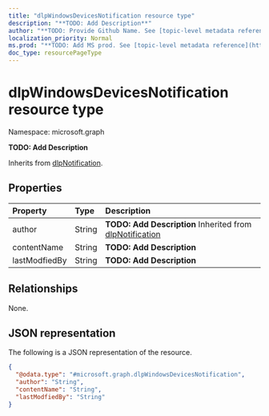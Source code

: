 ```yaml
---
title: "dlpWindowsDevicesNotification resource type"
description: "**TODO: Add Description**"
author: "**TODO: Provide Github Name. See [topic-level metadata reference](https://msgo.azurewebsites.net/add/document/guidelines/metadata.html#topic-level-metadata)**"
localization_priority: Normal
ms.prod: "**TODO: Add MS prod. See [topic-level metadata reference](https://msgo.azurewebsites.net/add/document/guidelines/metadata.html#topic-level-metadata)**"
doc_type: resourcePageType
---
```


# dlpWindowsDevicesNotification resource type

Namespace: microsoft.graph



**TODO: Add Description**


Inherits from [dlpNotification](../resources/dlpnotification.md).

## Properties
|Property|Type|Description|
|:---|:---|:---|
|author|String|**TODO: Add Description** Inherited from [dlpNotification](../resources/dlpnotification.md)|
|contentName|String|**TODO: Add Description**|
|lastModfiedBy|String|**TODO: Add Description**|

## Relationships
None.

## JSON representation
The following is a JSON representation of the resource.
<!-- {
  "blockType": "resource",
  "@odata.type": "microsoft.graph.dlpWindowsDevicesNotification"
}
-->
``` json
{
  "@odata.type": "#microsoft.graph.dlpWindowsDevicesNotification",
  "author": "String",
  "contentName": "String",
  "lastModfiedBy": "String"
}
```

